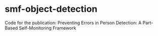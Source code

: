 # smf-object-detection
Code for the publication: Preventing Errors in Person Detection: A Part-Based Self-Monitoring Framework
